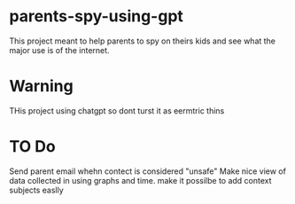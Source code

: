 # parents-spy-using-gpt
This project meant to help parents to spy on theirs kids and see what the major use is of the internet. 

Warning
===========
THis project  using chatgpt so dont turst it as eermtric thins

TO Do
==========
Send parent email whehn contect is considered "unsafe"
Make nice view of data collected in using graphs and time.
make it possilbe to add context subjects easlly
